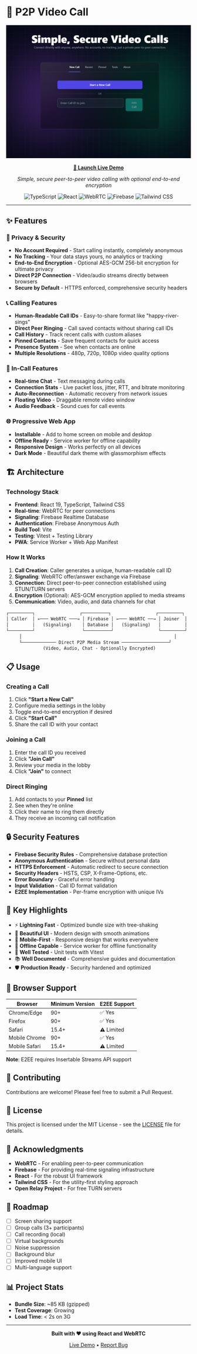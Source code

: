 # 🎥 P2P Video Call

<div align="center">

[![Live Demo](screenshot.png)](https://p2p-call-9efe5.web.app)

**[🚀 Launch Live Demo](https://p2p-call-9efe5.web.app)**

*Simple, secure peer-to-peer video calling with optional end-to-end encryption*

![TypeScript](https://img.shields.io/badge/TypeScript-007ACC?style=for-the-badge&logo=typescript&logoColor=white)
![React](https://img.shields.io/badge/React-20232A?style=for-the-badge&logo=react&logoColor=61DAFB)
![WebRTC](https://img.shields.io/badge/WebRTC-333333?style=for-the-badge&logo=webrtc&logoColor=white)
![Firebase](https://img.shields.io/badge/Firebase-FFCA28?style=for-the-badge&logo=firebase&logoColor=black)
![Tailwind CSS](https://img.shields.io/badge/Tailwind_CSS-38B2AC?style=for-the-badge&logo=tailwind-css&logoColor=white)

</div>

---

## ✨ Features

### 🔐 Privacy & Security
- **No Account Required** - Start calling instantly, completely anonymous
- **No Tracking** - Your data stays yours, no analytics or tracking
- **End-to-End Encryption** - Optional AES-GCM 256-bit encryption for ultimate privacy
- **Direct P2P Connection** - Video/audio streams directly between browsers
- **Secure by Default** - HTTPS enforced, comprehensive security headers

### 📞 Calling Features
- **Human-Readable Call IDs** - Easy-to-share format like "happy-river-sings"
- **Direct Peer Ringing** - Call saved contacts without sharing call IDs
- **Call History** - Track recent calls with custom aliases
- **Pinned Contacts** - Save frequent contacts for quick access
- **Presence System** - See when contacts are online
- **Multiple Resolutions** - 480p, 720p, 1080p video quality options

### 💬 In-Call Features
- **Real-time Chat** - Text messaging during calls
- **Connection Stats** - Live packet loss, jitter, RTT, and bitrate monitoring
- **Auto-Reconnection** - Automatic recovery from network issues
- **Floating Video** - Draggable remote video window
- **Audio Feedback** - Sound cues for call events

### 🌐 Progressive Web App
- **Installable** - Add to home screen on mobile and desktop
- **Offline Ready** - Service worker for offline capability
- **Responsive Design** - Works perfectly on all devices
- **Dark Mode** - Beautiful dark theme with glassmorphism effects

## 🏗️ Architecture

### Technology Stack
- **Frontend**: React 19, TypeScript, Tailwind CSS
- **Real-time**: WebRTC for peer connections
- **Signaling**: Firebase Realtime Database
- **Authentication**: Firebase Anonymous Auth
- **Build Tool**: Vite
- **Testing**: Vitest + Testing Library
- **PWA**: Service Worker + Web App Manifest

### How It Works

1. **Call Creation**: Caller generates a unique, human-readable call ID
2. **Signaling**: WebRTC offer/answer exchange via Firebase
3. **Connection**: Direct peer-to-peer connection established using STUN/TURN servers
4. **Encryption** (Optional): AES-GCM encryption applied to media streams
5. **Communication**: Video, audio, and data channels for chat

```
┌─────────┐                 ┌──────────┐                 ┌─────────┐
│ Caller  │ ←─── WebRTC ───→ │ Firebase │ ←─── WebRTC ──→ │ Joiner  │
│         │   (Signaling)    │ Database │   (Signaling)   │         │
└─────────┘                  └──────────┘                 └─────────┘
     │                                                          │
     └───────────── Direct P2P Media Stream ──────────────────┘
              (Video, Audio, Chat - Optionally Encrypted)
```

## 📋 Usage

### Creating a Call
1. Click **"Start a New Call"**
2. Configure media settings in the lobby
3. Toggle end-to-end encryption if desired
4. Click **"Start Call"**
5. Share the call ID with your contact

### Joining a Call
1. Enter the call ID you received
2. Click **"Join Call"**
3. Review your media in the lobby
4. Click **"Join"** to connect

### Direct Ringing
1. Add contacts to your **Pinned** list
2. See when they're online
3. Click their name to ring them directly
4. They receive an incoming call notification

## 🔒 Security Features

- **Firebase Security Rules** - Comprehensive database protection
- **Anonymous Authentication** - Secure without personal data
- **HTTPS Enforcement** - Automatic redirect to secure connection
- **Security Headers** - HSTS, CSP, X-Frame-Options, etc.
- **Error Boundary** - Graceful error handling
- **Input Validation** - Call ID format validation
- **E2EE Implementation** - Per-frame encryption with unique IVs

## 🌟 Key Highlights

- ⚡ **Lightning Fast** - Optimized bundle size with tree-shaking
- 🎨 **Beautiful UI** - Modern design with smooth animations
- 📱 **Mobile-First** - Responsive design that works everywhere
- 🔌 **Offline Capable** - Service worker for offline functionality
- 🧪 **Well Tested** - Unit tests with Vitest
- 📚 **Well Documented** - Comprehensive guides and documentation
- 🛡️ **Production Ready** - Security hardened and optimized

## 📱 Browser Support

| Browser | Minimum Version | E2EE Support |
|---------|----------------|--------------|
| Chrome/Edge | 90+ | ✅ Yes |
| Firefox | 90+ | ✅ Yes |
| Safari | 15.4+ | ⚠️ Limited |
| Mobile Chrome | 90+ | ✅ Yes |
| Mobile Safari | 15.4+ | ⚠️ Limited |

**Note**: E2EE requires Insertable Streams API support

## 🤝 Contributing

Contributions are welcome! Please feel free to submit a Pull Request.

## 📄 License

This project is licensed under the MIT License - see the [LICENSE](LICENSE) file for details.

## 🙏 Acknowledgments

- **WebRTC** - For enabling peer-to-peer communication
- **Firebase** - For providing real-time signaling infrastructure
- **React** - For the robust UI framework
- **Tailwind CSS** - For the utility-first styling approach
- **Open Relay Project** - For free TURN servers

## 🎯 Roadmap

- [ ] Screen sharing support
- [ ] Group calls (3+ participants)
- [ ] Call recording (local)
- [ ] Virtual backgrounds
- [ ] Noise suppression
- [ ] Background blur
- [ ] Improved mobile UI
- [ ] Multi-language support

## 📊 Project Stats

- **Bundle Size**: ~85 KB (gzipped)
- **Test Coverage**: Growing
- **Load Time**: < 2s on 3G

---

<div align="center">

**Built with ❤️ using React and WebRTC**

[Live Demo](https://p2p-call-9efe5.web.app) • [Report Bug](https://github.com/yourusername/p2p-call/issues)

</div>
